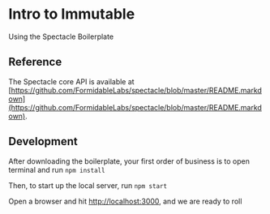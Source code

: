 # Intro to Immutable

Using the Spectacle Boilerplate 

## Reference

The Spectacle core API is available at [https://github.com/FormidableLabs/spectacle/blob/master/README.markdown](https://github.com/FormidableLabs/spectacle/blob/master/README.markdown).

## Development

After downloading the boilerplate, your first order of business is to open terminal and run `npm install`

Then, to start up the local server, run `npm start`

Open a browser and hit [http://localhost:3000](http://localhost:3000), and we are ready to roll
